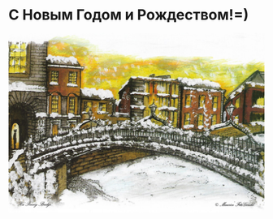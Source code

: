 # C Новым Годом и Рождеством!=)

[![Поздравляем!](06.jpg)](https://www.youtube.com/watch?v=9sDt-CY2_VQ)